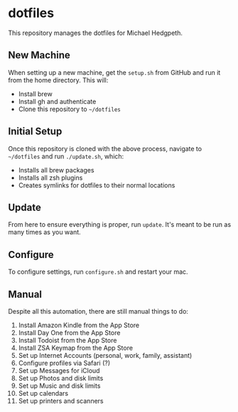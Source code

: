 # dotfiles

This repository manages the dotfiles for Michael Hedgpeth.

## New Machine

When setting up a new machine, get the `setup.sh` from GitHub and run it from
the home directory. This will:

- Install brew
- Install gh and authenticate
- Clone this repository to `~/dotfiles`

## Initial Setup

Once this repository is cloned with the above process, navigate to `~/dotfiles`
and run `./update.sh`, which:

- Installs all brew packages
- Installs all zsh plugins
- Creates symlinks for dotfiles to their normal locations

## Update

From here to ensure everything is proper, run `update`. It's meant to be run
as many times as you want.

## Configure

To configure settings, run `configure.sh` and restart your mac.

## Manual

Despite all this automation, there are still manual things to do:

1. Install Amazon Kindle from the App Store
2. Install Day One from the App Store
3. Install Todoist from the App Store
4. Install ZSA Keymap from the App Store
5. Set up Internet Accounts (personal, work, family, assistant)
6. Configure profiles via Safari (?)
7. Set up Messages for iCloud
8. Set up Photos and disk limits
9. Set up Music and disk limits
10. Set up calendars
11. Set up printers and scanners
